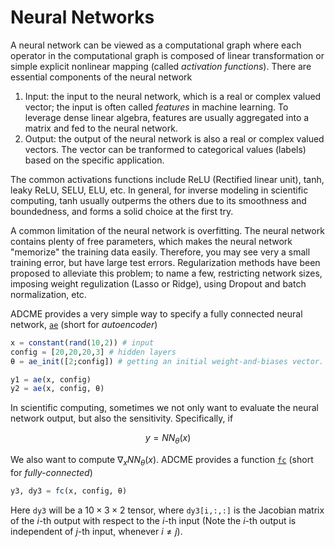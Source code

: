 # Neural Networks 

A neural network can be viewed as a computational graph where each operator in the computational graph is composed of linear transformation or simple explicit nonlinear mapping (called _activation functions_). There are essential components of the neural network 

1. Input: the input to the neural network, which is a real or complex valued vector; the input is often called _features_ in machine learning. To leverage dense linear algebra, features are usually aggregated into a matrix and fed to the neural network. 
2. Output: the output of the neural network is also a real or complex valued vectors. The vector can be tranformed to categorical values (labels) based on the specific application. 

The common activations functions include ReLU (Rectified linear unit), tanh, leaky ReLU, SELU, ELU, etc. In general, for inverse modeling in scientific computing, tanh usually outperms the others due to its smoothness and boundedness, and forms a solid choice at the first try. 

A common limitation of the neural network is overfitting. The neural network contains plenty of free parameters, which makes the neural network "memorize" the training data easily. Therefore, you may see very a small training error, but have large test errors. Regularization methods have been proposed to alleviate this problem; to name a few, restricting network sizes, imposing weight regulization (Lasso or Ridge), using Dropout and batch normalization, etc. 

ADCME provides a very simple way to specify a fully connected neural network, [`ae`](@ref) (short for _autoencoder_)

```julia
x = constant(rand(10,2)) # input
config = [20,20,20,3] # hidden layers
θ = ae_init([2;config]) # getting an initial weight-and-biases vector. 

y1 = ae(x, config)
y2 = ae(x, config, θ)
```

In scientific computing, sometimes we not only want to evaluate the neural network output, but also the sensitivity. Specifically, if 

$$y = NN_{\theta}(x)$$

We also want to compute $\nabla_x NN_{\theta}(x)$. ADCME provides a function [`fc`](@ref) (short for _fully-connected_)

```julia
y3, dy3 = fc(x, config, θ)
```

Here `dy3` will be a $10\times 3 \times 2$ tensor, where `dy3[i,:,:]` is the Jacobian matrix of the $i$-th output with respect to the $i$-th input (Note the $i$-th output is independent of $j$-th input, whenever $i\neq j$).  